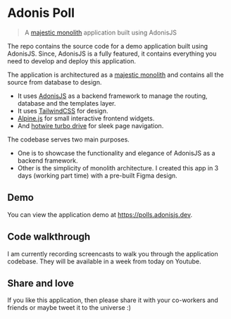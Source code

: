 # Adonis Poll
> A [majestic monolith](https://m.signalvnoise.com/the-majestic-monolith/) application built using AdonisJS

The repo contains the source code for a demo application built using AdonisJS. Since, AdonisJS is a fully featured, it contains everything you need to develop and deploy this application.

The application is architectured as a [majestic monolith](https://m.signalvnoise.com/the-majestic-monolith-can-become-the-citadel/) and contains all the source from database to design. 

- It uses [AdonisJS](http://adonisjs.com/) as a backend framework to manage the routing, database and the templates layer.
- It uses [TailwindCSS](https://tailwindcss.com/) for design.
- [Alpine.js](https://alpinejs.dev/) for small interactive frontend widgets.
- And [hotwire turbo drive](https://turbo.hotwired.dev/) for sleek page navigation.

The codebase serves two main purposes.

- One is to showcase the functionality and elegance of AdonisJS as a backend framework.
- Other is the simplicity of monolith architecture. I created this app in 3 days (working part time) with a pre-built Figma design.

## Demo
You can view the application demo at https://polls.adonisjs.dev.

## Code walkthrough
I am currently recording screencasts to walk you through the application codebase. They will be available in a week from today on Youtube.

## Share and love
If you like this application, then please share it with your co-workers and friends or maybe tweet it to the universe :)
